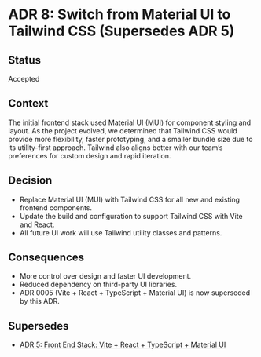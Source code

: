 # ADR 8: Switch from Material UI to Tailwind CSS (Supersedes ADR 5)

## Status
Accepted

## Context
The initial frontend stack used Material UI (MUI) for component styling and layout. As the project evolved, we determined that Tailwind CSS would provide more flexibility, faster prototyping, and a smaller bundle size due to its utility-first approach. Tailwind also aligns better with our team’s preferences for custom design and rapid iteration.

## Decision
- Replace Material UI (MUI) with Tailwind CSS for all new and existing frontend components.
- Update the build and configuration to support Tailwind CSS with Vite and React.
- All future UI work will use Tailwind utility classes and patterns.

## Consequences
- More control over design and faster UI development.
- Reduced dependency on third-party UI libraries.
- ADR 0005 (Vite + React + TypeScript + Material UI) is now superseded by this ADR.

## Supersedes
- [ADR 5: Front End Stack: Vite + React + TypeScript + Material UI](0005-frontend-vite-react.md)
